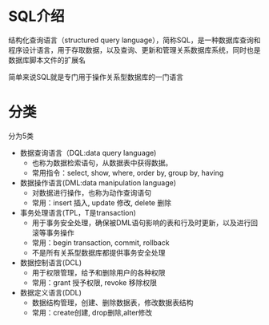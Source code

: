 # SQL介绍

结构化查询语言（structured query language），简称SQL，是一种数据库查询和程序设计语言，用于存取数据，以及查询、更新和管理关系数据库系统，同时也是数据库脚本文件的扩展名

简单来说SQL就是专门用于操作关系型数据库的一门语言

# 分类
分为5类
- 数据查询语言（DQL:data query language)
  - 也称为数据检索语句，从数据表中获得数据。
  - 常用指令：select, show, where, order by, group by, having
- 数据操作语言(DML:data manipulation language)
  - 对数据进行操作，也称为动作查询语句
  - 常用：insert 插入, update 修改, delete 删除
- 事务处理语言(TPL，T是transaction)
  - 用于事务安全处理，确保被DML语句影响的表和行及时更新，以及进行回滚等事务操作
  - 常用：begin transaction, commit, rollback
  - 不是所有关系型数据库都提供事务安全处理
- 数据控制语言(DCL)
  - 用于权限管理，给予和删除用户的各种权限
  - 常用：grant 授予权限, revoke 移除权限
- 数据定义语言(DDL)
  - 数据结构管理，创建、删除数据表，修改数据表结构
  - 常用：create创建, drop删除,alter修改

